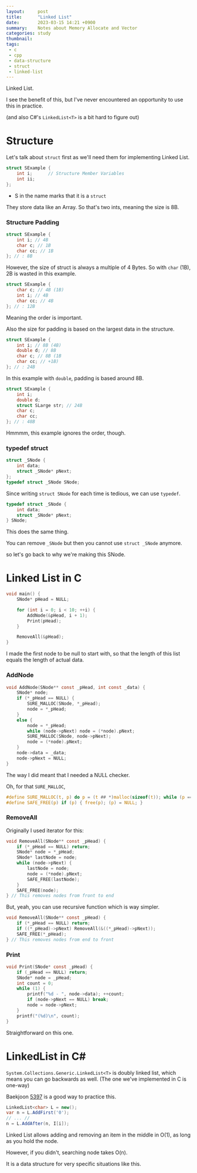 ```yaml
---
layout:     post
title:      "Linked List"
date:       2023-03-15 14:21 +0900
summary:    Notes about Memory Allocate and Vector
categories: study
thumbnail: 
tags:
 - c
 - cpp
 - data-structure
 - struct
 - linked-list
---
```



Linked List.

I see the benefit of this, but I've never encountered
an opportunity to use this in practice.

(and also C#'s `LinkedList<T>` is a bit hard to figure out)


# Structure

Let's talk about `struct` first as we'll need them for
implementing Linked List.

```c
struct SExample {
	int i;		// Structure Member Variables
	int ii;
};
```

 * S in the name marks that it is a `struct`

They store data like an Array. So that's two ints, meaning the size
is 8B.

### Structure Padding

```c
struct SExample {
	int i; // 4B
	char c; // 1B
	char cc; // 1B
}; // : 8B
```

However, the size of struct is always a multiple of 4 Bytes.
So with `char` (1B), 2B is wasted in this example.

```c
struct SExample {
	char c; // 4B (1B)
	int i; // 4B
	char cc; // 4B
}; // : 12B
```

Meaning the order is important.

Also the size for padding is based on
the largest data in the structure.

```c
struct SExample {
	int i; // 8B (4B)
	double d; // 8B
	char c; // 8B (1B
	char cc; // +1B)
}; // : 24B
```

In this example with `double`, padding is based around 8B.

```c
struct SExample {
	int i;
	double d;
	struct SLarge str; // 24B
	char c;
	char cc;
}; // : 48B
```

Hmmmm, this example ignores the order, though.


### typedef struct

```c
struct _SNode {
	int data;
	struct _SNode* pNext;
};
typedef struct _SNode SNode;
```

Since writing `struct SNode` for each time is tedious,
we can use `typedef`.

```c
typedef struct _SNode {
	int data;
	struct _SNode* pNext;
} SNode;
```

This does the same thing.

You can remove `_SNode` but then you cannot use
`struct _SNode` anymore.

so let's go back to why we're making this SNode.


# Linked List in C

```c
void main() {
	SNode* pHead = NULL;

	for (int i = 0; i < 10; ++i) {
		AddNode(&pHead, i + 1);
		Print(pHead);
	}

	RemoveAll(&pHead);
}
```

I made the first node to be null to start with,
so that the length of this list equals the length of actual data.


### AddNode

```c
void AddNode(SNode** const _pHead, int const _data) {
	SNode* node;
	if (*_pHead == NULL) {
		SURE_MALLOC(SNode, *_pHead);
		node = *_pHead;
	}
	else {
		node = *_pHead;
		while (node->pNext) node = (*node).pNext;
		SURE_MALLOC(SNode, node->pNext);
		node = (*node).pNext;
	}
	node->data = _data;
	node->pNext = NULL;
}
```

The way I did meant that I needed a NULL checker.

Oh, for that `SURE_MALLOC`,

```c
#define SURE_MALLOC(t, p) do p = (t ## *)malloc(sizeof(t)); while (p == NULL);
#define SAFE_FREE(p) if (p) { free(p); (p) = NULL; }
```


### RemoveAll

Originally I used iterator for this:

```c
void RemoveAll(SNode** const _pHead) {
	if (*_pHead == NULL) return;
	SNode* node = *_pHead;
	SNode* lastNode = node;
	while (node->pNext) {
		lastNode = node;
		node = (*node).pNext;
		SAFE_FREE(lastNode);
	}
	SAFE_FREE(node);
} // This removes nodes from front to end
```

But, yeah, you can use recursive function which is way simpler.

```c
void RemoveAll(SNode** const _pHead) {
	if (*_pHead == NULL) return;
	if ((*_pHead)->pNext) RemoveAll(&((*_pHead)->pNext));
	SAFE_FREE(*_pHead);
} // This removes nodes from end to front
```


### Print

```c
void Print(SNode* const _pHead) {
	if (_pHead == NULL) return;
	SNode* node = _pHead;
	int count = 0;
	while (1) {
		printf("%d - ", node->data); ++count;
		if (node->pNext == NULL) break;
		node = node->pNext;
	}
	printf("(%d)\n", count);
}
```

Straightforward on this one.


# LinkedList in C#

`System.Collections.Generic.LinkedList<T>` is doubly linked list,
which means you can go backwards as well.
(The one we've implemented in C is one-way)

Baekjoon [5397][BOJ5397] is a good way to practice this.

```csharp
LinkedList<char> L = new();
var n = L.AddFirst('0');
// ... //
n = L.AddAfter(n, I[i]);
```

Linked List allows adding and removing an item in the middle in O(1),
as long as you hold the node.

However, if you didn't, searching node takes O(n).

It is a data structure for very specific situations like this.


 
[BOJ5397]: https://www.acmicpc.net/problem/5397
